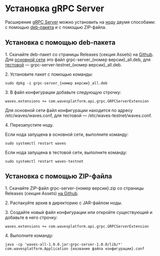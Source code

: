 # Установка gRPC Server

Расширение [gRPC Server](/waves-node/extensions/grpc-server.md) можно установить на [ноду](/blockchain/node.md) двумя способами: с помощью [deb-пакета](https://ru.wikipedia.org/wiki/Deb_%28формат_файлов%29) и с помощью ZIP-файла.

## Установка с помощью deb-пакета

1.&nbsp;Скачайте deb-пакет со страницы Releases (секция Assets) на [Github](https://github.com/wavesplatform/Waves/releases). Для [основной сети](/blockchain/blockchain-network/main-network.md) это файл grpc-server\_{номер версии}\_all.deb, для [тестовой](/blockchain/blockchain-network/test-network.md) — grpc-server-testnet\_{номер версии}\_all.deb.

2.&nbsp;Установите пакет с помощью команды:

``` console
sudo dpkg -i grpc-server_{номер версии}_all.deb
```

3.&nbsp;В файл конфигурации добавьте следующую строчку:

``` console
waves.extensions += com.wavesplatform.api.grpc.GRPCServerExtension
```

Для основной сети файл конфигурации находится по адресу /etc/waves/waves.conf, для тестовой — /etc/waves-testnet/waves.conf.

4.&nbsp;Перезапустите ноду.

Если нода запущена в основной сети, выполните команду:

``` console
sudo systemctl restart waves
```

Если нода запущена в тестовой сети, выполните команду:

``` console
sudo systemctl restart waves-testnet
```

## Установка с помощью ZIP-файла

1.&nbsp;Скачайте ZIP-файл grpc-server-{номер версии}.zip со страницы Releases (секция Assets) [на Github](https://github.com/wavesplatform/Waves/releases).

2.&nbsp;Распакуйте архив в директорию с JAR-файлом ноды.

3.&nbsp;Создайте новый файл конфигурации или откройте существующий и добавьте в него строчку:

``` console
waves.extensions += com.wavesplatform.api.grpc.GRPCServerExtension
```

4.&nbsp;Выполните команду:

``` console
java -cp 'waves-all-1.0.0.jar:grpc-server-1.0.0/lib/*' com.wavesplatform.Application {название файла конфигурации}.conf
```

